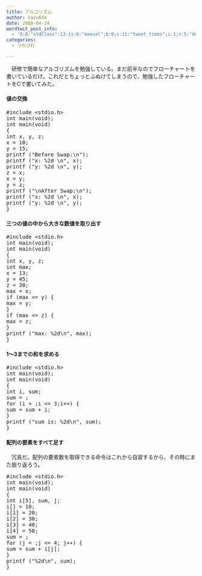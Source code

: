```yaml
---
title: アルゴリズム
author: kazu634
date: 2008-04-24
wordtwit_post_info:
  - 'O:8:"stdClass":13:{s:6:"manual";b:0;s:11:"tweet_times";i:1;s:5:"delay";i:0;s:7:"enabled";i:1;s:10:"separation";s:2:"60";s:7:"version";s:3:"3.7";s:14:"tweet_template";b:0;s:6:"status";i:2;s:6:"result";a:0:{}s:13:"tweet_counter";i:2;s:13:"tweet_log_ids";a:1:{i:0;i:3925;}s:9:"hash_tags";a:0:{}s:8:"accounts";a:1:{i:0;s:7:"kazu634";}}'
categories:
  - つれづれ

---
```

<div class="section">
<p>
    　研修で簡単なアルゴリズムを勉強している。まだ前半なのでフローチャートを書いているだけ。これだとちょっとふぬけてしまうので、勉強したフローチャートをCで書いてみた。
</p>
  
<h4>
    値の交換
</h4>
  
<pre class="syntax-highlight">
<span class="synPreProc">#include </span><span class="synConstant">&#60;stdio.h&#62;</span>
<span class="synType">int</span> main(<span class="synType">void</span>);
<span class="synType">int</span> main(<span class="synType">void</span>)
{
<span class="synType">int</span> x, y, z;
x = <span class="synConstant">10</span>;
y = <span class="synConstant">15</span>;
printf (<span class="synConstant">&#34;Before Swap:</span><span class="synSpecial">\n</span><span class="synConstant">&#34;</span>);
printf (<span class="synConstant">&#34;x: </span><span class="synSpecial">%2d</span><span class="synConstant"> </span><span class="synSpecial">\n</span><span class="synConstant">&#34;</span>, x);
printf (<span class="synConstant">&#34;y: </span><span class="synSpecial">%2d</span><span class="synConstant"> </span><span class="synSpecial">\n</span><span class="synConstant">&#34;</span>, y);
z = x;
x = y;
y = z;
printf (<span class="synConstant">&#34;</span><span class="synSpecial">\n</span><span class="synConstant">After Swap:</span><span class="synSpecial">\n</span><span class="synConstant">&#34;</span>);
printf (<span class="synConstant">&#34;x: </span><span class="synSpecial">%2d</span><span class="synConstant"> </span><span class="synSpecial">\n</span><span class="synConstant">&#34;</span>, x);
printf (<span class="synConstant">&#34;y: </span><span class="synSpecial">%2d</span><span class="synConstant"> </span><span class="synSpecial">\n</span><span class="synConstant">&#34;</span>, y);
}
</pre>
  
<h4>
    三つの値の中から大きな数値を取り出す
</h4>
  
<pre class="syntax-highlight">
<span class="synPreProc">#include </span><span class="synConstant">&#60;stdio.h&#62;</span>
<span class="synType">int</span> main(<span class="synType">void</span>);
<span class="synType">int</span> main(<span class="synType">void</span>)
{
<span class="synType">int</span> x, y, z;
<span class="synType">int</span> max;
x = <span class="synConstant">13</span>;
y = <span class="synConstant">45</span>;
z = <span class="synConstant">30</span>;
max = x;
<span class="synStatement">if</span> (max &#60;= y) {
max = y;
}
<span class="synStatement">if</span> (max &#60;= z) {
max = z;
}
printf (<span class="synConstant">&#34;max: </span><span class="synSpecial">%2d\n</span><span class="synConstant">&#34;</span>, max);
}
</pre>
  
<h4>
    1～3までの和を求める
</h4>
  
<pre class="syntax-highlight">
<span class="synPreProc">#include </span><span class="synConstant">&#60;stdio.h&#62;</span>
<span class="synType">int</span> main(<span class="synType">void</span>);
<span class="synType">int</span> main(<span class="synType">void</span>)
{
<span class="synType">int</span> i, sum;
sum = <span class="synConstant"></span>;
<span class="synStatement">for</span> (i = <span class="synConstant"></span>;i &#60;= <span class="synConstant">3</span>;i++) {
sum = sum + i;
}
printf (<span class="synConstant">&#34;sum is: </span><span class="synSpecial">%2d\n</span><span class="synConstant">&#34;</span>, sum);
}
</pre>
  
<h4>
    配列の要素をすべて足す
</h4>
  
<p>
    　冗長だ。配列の要素数を取得できる命令はこれから自習するから、その時にまた振り返ろう。
</p>
  
<pre class="syntax-highlight">
<span class="synPreProc">#include </span><span class="synConstant">&#60;stdio.h&#62;</span>
<span class="synType">int</span> main(<span class="synType">void</span>);
<span class="synType">int</span> main(<span class="synType">void</span>)
{
<span class="synType">int</span> i[<span class="synConstant">5</span>], sum, j;
i[<span class="synConstant"></span>] = <span class="synConstant">10</span>;
i[<span class="synConstant">1</span>] = <span class="synConstant">20</span>;
i[<span class="synConstant">2</span>] = <span class="synConstant">30</span>;
i[<span class="synConstant">3</span>] = <span class="synConstant">40</span>;
i[<span class="synConstant">4</span>] = <span class="synConstant">50</span>;
sum = <span class="synConstant"></span>;
<span class="synStatement">for</span> (j = <span class="synConstant"></span>;j &#60;= <span class="synConstant">4</span>; j++) {
sum = sum + i[j];
}
printf (<span class="synConstant">&#34;</span><span class="synSpecial">%2d\n</span><span class="synConstant">&#34;</span>, sum);
}
</pre>
</div>
